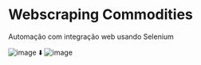 # Webscraping Commodities
Automação com integração web usando Selenium

![image](https://github.com/santosdeivissonsilva/webscraping_commodities/assets/128804983/3c926007-2514-403f-8fb4-194872d9afa5)
⬇️
![image](https://github.com/santosdeivissonsilva/webscraping_commodities/assets/128804983/de62e8aa-2526-4800-8649-5c5dce463195)
